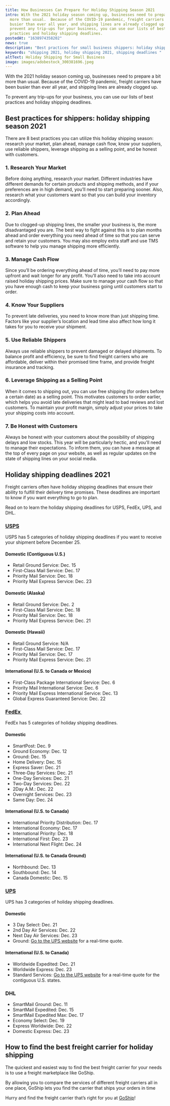 ```yaml
---
title: How Businesses Can Prepare for Holiday Shipping Season 2021
intro: With the 2021 holiday season coming up, businesses need to prepare a bit
  more than usual.  Because of the COVID-19 pandemic, freight carriers have been
  busier than ever all year, and shipping lines are already clogged up.   To
  prevent any trip-ups for your business, you can use our lists of best
  practices and holiday shipping deadlines.
postedAt: "1638974358202"
news: true
description: "Best practices for small business shippers: holiday shipping season 2021"
keywords: "shipping 2021, holiday shipping 2021, shipping deadlines "
altText: Holiday Shipping for Small Business
image: images/adobestock_300381696.jpeg
---
```

With the 2021 holiday season coming up, businesses need to prepare a bit more than usual. Because of the COVID-19 pandemic, freight carriers have been busier than ever all year, and shipping lines are already clogged up. 

To prevent any trip-ups for your business, you can use our lists of best practices and holiday shipping deadlines.

## Best practices for shippers: holiday shipping season 2021

There are 8 best practices you can utilize this holiday shipping season: research your market, plan ahead, manage cash flow, know your suppliers, use reliable shippers, leverage shipping as a selling point, and be honest with customers.

### 1. Research Your Market

Before doing anything, research your market. Different industries have different demands for certain products and shipping methods, and if your preferences are in high demand, you’ll need to start preparing sooner. Also, research what your customers want so that you can build your inventory accordingly.

### 2. Plan Ahead

Due to clogged-up shipping lines, the smaller your business is, the more disadvantaged you are. The best way to fight against this is to plan months ahead and order everything you need ahead of time so that you can serve and retain your customers. You may also employ extra staff and use TMS software to help you manage shipping more efficiently.

### 3. Manage Cash Flow

Since you’ll be ordering everything ahead of time, you’ll need to pay more upfront and wait longer for any profit. You’ll also need to take into account raised holiday shipping prices. Make sure to manage your cash flow so that you have enough cash to keep your business going until customers start to order.

### 4. Know Your Suppliers

To prevent late deliveries, you need to know more than just shipping time. Factors like your supplier’s location and lead time also affect how long it takes for you to receive your shipment.

### 5. Use Reliable Shippers

Always use reliable shippers to prevent damaged or delayed shipments. To balance profit and efficiency, be sure to find freight carriers who are affordable, deliver within their promised time frame, and provide freight insurance and tracking.

### 6. Leverage Shipping as a Selling Point  

When it comes to shipping out, you can use free shipping (for orders before a certain date) as a selling point. This motivates customers to order earlier, which helps you avoid late deliveries that might lead to bad reviews and lost customers. To maintain your profit margin, simply adjust your prices to take your shipping costs into account.

### 7. Be Honest with Customers

Always be honest with your customers about the possibility of shipping delays and low stocks. This year will be particularly hectic, and you’ll need to manage their expectations. To inform them, you can have a message at the top of every page on your website, as well as regular updates on the state of shipping lines on your social media.

## Holiday shipping deadlines 2021

Freight carriers often have holiday shipping deadlines that ensure their ability to fulfill their delivery time promises. These deadlines are important to know if you want everything to go to plan.

Read on to learn the holiday shipping deadlines for USPS, FedEx, UPS, and DHL.

### [USPS](https://www.usps.com/holiday/holiday-shipping-dates.htm) 

USPS has 5 categories of holiday shipping deadlines if you want to receive your shipment before December 25.

#### Domestic (Contiguous U.S.)

* Retail Ground Service: Dec. 15
* First-Class Mail Service: Dec. 17
* Priority Mail Service: Dec. 18
* Priority Mail Express Service: Dec. 23

#### Domestic (Alaska)

* Retail Ground Service: Dec. 2
* First-Class Mail Service: Dec. 18
* Priority Mail Service: Dec. 18
* Priority Mail Express Service: Dec. 21

#### Domestic (Hawaii)

* Retail Ground Service: N/A
* First-Class Mail Service: Dec. 17
* Priority Mail Service: Dec. 17
* Priority Mail Express Service: Dec. 21

#### International (U.S. to Canada or Mexico)

* First-Class Package International Service: Dec. 6
* Priority Mail International Service: Dec. 6
* Priority Mail Express International Service: Dec. 13
* Global Express Guaranteed Service: Dec. 22

### [FedEx ](https://www.fedex.com/en-us/holiday/last-days-to-ship.html)

FedEx has 5 categories of holiday shipping deadlines.

#### Domestic

* SmartPost: Dec. 9
* Ground Economy: Dec. 12
* Ground: Dec. 15
* Home Delivery: Dec. 15
* Express Saver: Dec. 21
* Three-Day Services: Dec. 21
* One-Day Services: Dec. 21
* Two-Day Services: Dec. 22
* 2Day A.M.: Dec. 22
* Overnight Services: Dec. 23
* Same Day: Dec. 24

#### International (U.S. to Canada)

* International Priority Distribution: Dec. 17
* International Economy: Dec. 17
* International Priority: Dec. 18
* International First: Dec. 23
* International Next Flight: Dec. 24

#### International (U.S. to Canada Ground)

* Northbound: Dec. 13
* Southbound: Dec. 14
* Canada Domestic: Dec. 15

### [UPS](https://www.ups.com/assets/resources/media/en_US/US_Days_of_Operation_Schedule.pdf) 

UPS has 3 categories of holiday shipping deadlines.

#### Domestic

* 3 Day Select: Dec. 21
* 2nd Day Air Services: Dec. 22
* Next Day Air Services: Dec. 23
* Ground: [Go to the UPS website](https://wwwapps.ups.com/calTimeCost?loc=en_US) for a real-time quote.

#### International (U.S. to Canada)

* Worldwide Expedited: Dec. 21
* Worldwide Express: Dec. 23
* Standard Services: [Go to the UPS website](https://wwwapps.ups.com/calTimeCost?loc=en_US) for a real-time quote for the contiguous U.S. states.

### DHL

* SmartMail Ground: Dec. 11
* SmartMail Expedited: Dec. 15
* SmartMail Expedited Max: Dec. 17
* Economy Select: Dec. 19
* Express Worldwide: Dec. 22
* Domestic Express: Dec. 23

## How to find the best freight carrier for holiday shipping

The quickest and easiest way to find the best freight carrier for your needs is to use a freight marketplace like GoShip. 

By allowing you to compare the services of different freight carriers all in one place, GoShip lets you find the carrier that ships your orders in time 

Hurry and find the freight carrier that’s right for you at [GoShip](http://goship.com)!